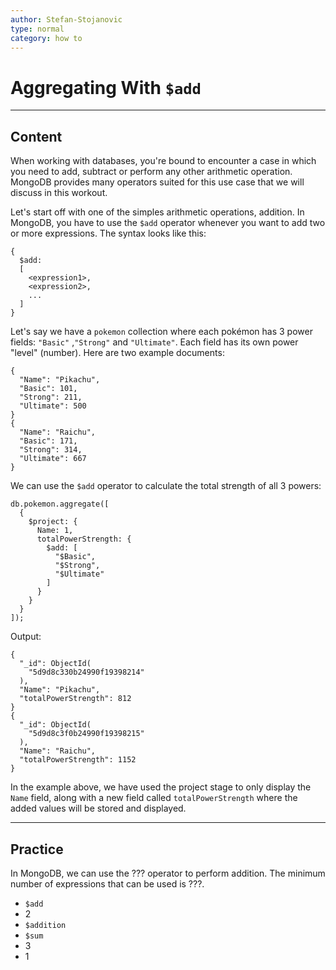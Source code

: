 ```yaml
---
author: Stefan-Stojanovic
type: normal
category: how to
---
```


# Aggregating With `$add`


---

## Content

When working with databases, you're bound to encounter a case in which you need to add, subtract or perform any other arithmetic operation. MongoDB provides many operators suited for this use case that we will discuss in this workout.

Let's start off with one of the simples arithmetic operations, addition. In MongoDB, you have to use the `$add` operator whenever you want to add two or more expressions. The syntax looks like this:

```plain-text
{ 
  $add:  
  [ 
    <expression1>, 
    <expression2>, 
    ... 
  ] 
}
```

Let's say we have a `pokemon` collection where each pokémon has 3 power fields: `"Basic"` ,`"Strong"` and `"Ultimate"`. Each field has its own power "level" (number). Here are two example documents:

```plain-text
{ 
  "Name": "Pikachu",
  "Basic": 101,
  "Strong": 211,
  "Ultimate": 500 
}
{ 
  "Name": "Raichu", 
  "Basic": 171,
  "Strong": 314,
  "Ultimate": 667 
}
```

We can use the `$add` operator to calculate the total strength of all 3 powers:

```plain-text
db.pokemon.aggregate([
  {
    $project: {
      Name: 1,
      totalPowerStrength: {
        $add: [
          "$Basic",
          "$Strong",
          "$Ultimate"
        ]
      }
    }
  }
]);
```

Output:

```plain-text
{ 
  "_id": ObjectId(
    "5d9d8c330b24990f19398214"
  ),
  "Name": "Pikachu", 
  "totalPowerStrength": 812 
}
{ 
  "_id": ObjectId(
    "5d9d8c3f0b24990f19398215"
  ),
  "Name": "Raichu", 
  "totalPowerStrength": 1152 
}
```

In the example above, we have used the project stage to only display the `Name` field, along with a new field called `totalPowerStrength` where the added values will be stored and displayed.


---

## Practice

In MongoDB, we can use the ??? operator to perform addition. The minimum number of expressions that can be used is ???.

- `$add`
- 2
- `$addition`
- `$sum`
- 3
- 1
